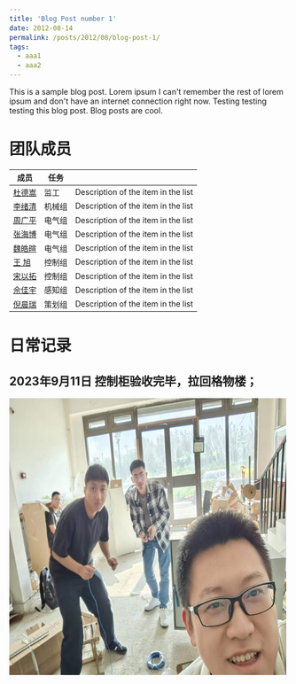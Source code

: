 ```yaml
---
title: 'Blog Post number 1'
date: 2012-08-14
permalink: /posts/2012/08/blog-post-1/
tags:
  - aaa1
  - aaa2
---
```


This is a sample blog post. Lorem ipsum I can't remember the rest of lorem ipsum and don't have an internet connection right now. Testing testing testing this blog post. Blog posts are cool.

团队成员
======
| 成员           | 任务   |                                                              |
| -------        | ------ | ----------------------------------------------              |
| [杜德嵩](#)    | 监工   | Description of the item in the list                          |
| [李绪清](#)    | 机械组   | Description of the item in the list                          |
| [周广平](#)    | 电气组   | Description of the item in the list                          |
| [张海博](#)    | 电气组   | Description of the item in the list                          |
| [魏皓暄](#)    | 电气组   | Description of the item in the list                          |
| [王  旭](#)    | 控制组   | Description of the item in the list                          |
| [宋以拓](#)    | 控制组   | Description of the item in the list                          |
| [佘佳宇](#)    | 感知组   | Description of the item in the list                          |
| [倪晨瑞](#)    | 策划组   | Description of the item in the list                          |

日常记录
======

2023年9月11日 控制柜验收完毕，拉回格物楼；
------
<img src="/images/mpic1.jpg" width="500" height="500"/>
